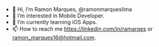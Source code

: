 - 👋 Hi, I’m Ramon Marques, @ramonmarqueslima
- 👀 I’m interested in Mobile Developer.
- 🌱 I’m currently learning iOS Apps.
- 📫 How to reach me https://linkedin.com/in/ramarqes or ramon_marques16@hotmail.com.

<!---
ramonmarqueslima/ramonmarqueslima is a ✨ special ✨ repository because its `README.md` (this file) appears on your GitHub profile.
You can click the Preview link to take a look at your changes.
--->
